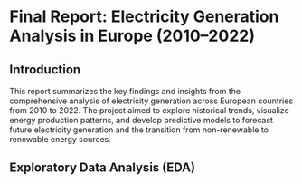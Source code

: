 # Final Report: Electricity Generation Analysis in Europe (2010–2022)

## Introduction
This report summarizes the key findings and insights from the comprehensive analysis of electricity generation across European countries from 2010 to 2022. The project aimed to explore historical trends, visualize energy production patterns, and develop predictive models to forecast future electricity generation and the transition from non-renewable to renewable energy sources.

## Exploratory Data Analysis (EDA)